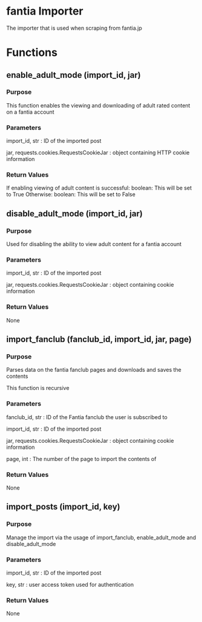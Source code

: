 
# fantia Importer

The importer that is used when scraping from fantia.jp

# Functions

## enable_adult_mode (import_id, jar)

### Purpose

This function enables the viewing and downloading of adult rated content on a fantia account

### Parameters

import_id, str : ID of the imported post

jar, requests.cookies.RequestsCookieJar : object containing HTTP cookie information

### Return Values

If enabling viewing of adult content is successful:
       boolean: This will be set to True
Otherwise:
        boolean: This will be set to False

## disable_adult_mode (import_id, jar)

### Purpose

Used for disabling the ability to view adult content for a fantia account

### Parameters

import_id, str : ID of the imported post

jar, requests.cookies.RequestsCookieJar : object containing cookie information

### Return Values

None

## import_fanclub (fanclub_id, import_id, jar, page)

### Purpose

Parses data on the fantia fanclub pages and downloads and saves the contents

This function is recursive

### Parameters

fanclub_id, str : ID of the Fantia fanclub the user is subscribed to

import_id, str : ID of the imported post

jar, requests.cookies.RequestsCookieJar : object containing cookie information

page, int : The number of the page to import the contents of

### Return Values

None


## import_posts (import_id, key)

### Purpose

Manage the import via the usage of import_fanclub, enable_adult_mode and disable_adult_mode

### Parameters

import_id, str : ID of the imported post

key, str : user access token used for authentication

### Return Values

None
